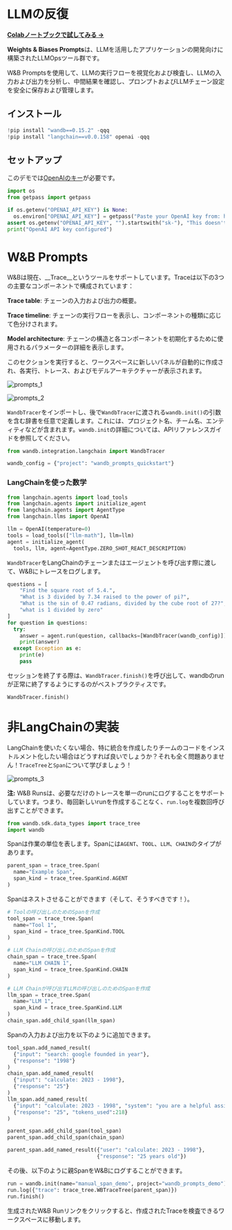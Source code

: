 


# LLMの反復

[**Colabノートブックで試してみる →**](https://colab.research.google.com/github/wandb/examples/blob/master/colabs/prompts/WandB_Prompts_Quickstart.ipynb)

**Weights & Biases Prompts**は、LLMを活用したアプリケーションの開発向けに構築されたLLMOpsツール群です。

W&B Promptsを使用して、LLMの実行フローを視覚化および検査し、LLMの入力および出力を分析し、中間結果を確認し、プロンプトおよびLLMチェーン設定を安全に保存および管理します。

## インストール

```python
!pip install "wandb==0.15.2" -qqq
!pip install "langchain==v0.0.158" openai -qqq
```

## セットアップ

このデモでは[OpenAIのキー](https://platform.openai.com)が必要です。

```python
import os
from getpass import getpass

if os.getenv("OPENAI_API_KEY") is None:
  os.environ["OPENAI_API_KEY"] = getpass("Paste your OpenAI key from: https://platform.openai.com/account/api-keys\n")
assert os.getenv("OPENAI_API_KEY", "").startswith("sk-"), "This doesn't look like a valid OpenAI API key"
print("OpenAI API key configured")
```

# W&B Prompts

W&Bは現在、__Trace__というツールをサポートしています。Traceは以下の3つの主要なコンポーネントで構成されています：

**Trace table**: チェーンの入力および出力の概要。

**Trace timeline**: チェーンの実行フローを表示し、コンポーネントの種類に応じて色分けされます。

**Model architecture**: チェーンの構造と各コンポーネントを初期化するために使用されるパラメーターの詳細を表示します。

このセクションを実行すると、ワークスペースに新しいパネルが自動的に作成され、各実行、トレース、およびモデルアーキテクチャーが表示されます。

![prompts_1](/images/tutorials/prompts_quickstart/prompts.png)

![prompts_2](/images/tutorials/prompts_quickstart/prompts2.png)

`WandbTracer`をインポートし、後で`WandbTracer`に渡される`wandb.init()`の引数を含む辞書を任意で定義します。これには、プロジェクト名、チーム名、エンティティなどが含まれます。`wandb.init`の詳細については、APIリファレンスガイドを参照してください。

```python
from wandb.integration.langchain import WandbTracer

wandb_config = {"project": "wandb_prompts_quickstart"}
```

### LangChainを使った数学

```python
from langchain.agents import load_tools
from langchain.agents import initialize_agent
from langchain.agents import AgentType
from langchain.llms import OpenAI
```

```python
llm = OpenAI(temperature=0)
tools = load_tools(["llm-math"], llm=llm)
agent = initialize_agent(
  tools, llm, agent=AgentType.ZERO_SHOT_REACT_DESCRIPTION)
```

`WandbTracer`をLangChainのチェーンまたはエージェントを呼び出す際に渡して、W&Bにトレースをログします。

```python
questions = [
    "Find the square root of 5.4.",
    "What is 3 divided by 7.34 raised to the power of pi?",
    "What is the sin of 0.47 radians, divided by the cube root of 27?",
    "what is 1 divided by zero"
]
for question in questions:
  try:
    answer = agent.run(question, callbacks=[WandbTracer(wandb_config)])
    print(answer)
  except Exception as e:
    print(e)
    pass
```

セッションを終了する際は、`WandbTracer.finish()`を呼び出して、wandbのrunが正常に終了するようにするのがベストプラクティスです。

```python
WandbTracer.finish()
```

# 非LangChainの実装

LangChainを使いたくない場合、特に統合を作成したりチームのコードをインストルメント化したい場合はどうすれば良いでしょうか？それも全く問題ありません！`TraceTree`と`Span`について学びましょう！

![prompts_3](/images/tutorials/prompts_quickstart/prompts3.png)

**注:** W&B Runsは、必要なだけのトレースを単一のrunにログすることをサポートしています。つまり、毎回新しいrunを作成することなく、`run.log`を複数回呼び出すことができます。

```python
from wandb.sdk.data_types import trace_tree
import wandb
```

Spanは作業の単位を表します。Spanには`AGENT`、`TOOL`、`LLM`、`CHAIN`のタイプがあります。

```python
parent_span = trace_tree.Span(
  name="Example Span", 
  span_kind = trace_tree.SpanKind.AGENT
)
```

Spanはネストさせることができます（そして、そうすべきです！）。

```python
# Toolの呼び出しのためのSpanを作成
tool_span = trace_tree.Span(
  name="Tool 1", 
  span_kind = trace_tree.SpanKind.TOOL
)

# LLM Chainの呼び出しのためのSpanを作成
chain_span = trace_tree.Span(
  name="LLM CHAIN 1", 
  span_kind = trace_tree.SpanKind.CHAIN
)

# LLM Chainが呼び出すLLMの呼び出しのためのSpanを作成
llm_span = trace_tree.Span(
  name="LLM 1", 
  span_kind = trace_tree.SpanKind.LLM
)
chain_span.add_child_span(llm_span)
```

Spanの入力および出力を以下のように追加できます。

```python
tool_span.add_named_result(
  {"input": "search: google founded in year"}, 
  {"response": "1998"}
)
chain_span.add_named_result(
  {"input": "calculate: 2023 - 1998"}, 
  {"response": "25"}
)
llm_span.add_named_result(
  {"input": "calculate: 2023 - 1998", "system": "you are a helpful assistant", }, 
  {"response": "25", "tokens_used":218}
)

parent_span.add_child_span(tool_span)
parent_span.add_child_span(chain_span)

parent_span.add_named_result({"user": "calculate: 2023 - 1998"}, 
                             {"response": "25 years old"})
```

その後、以下のように親SpanをW&Bにログすることができます。

```python
run = wandb.init(name="manual_span_demo", project="wandb_prompts_demo")
run.log({"trace": trace_tree.WBTraceTree(parent_span)})
run.finish()
```

生成されたW&B Runリンクをクリックすると、作成されたTraceを検査できるワークスペースに移動します。